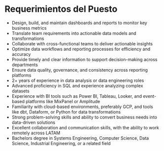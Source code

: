 # Requerimientos del Puesto

- Design, build, and maintain dashboards and reports to monitor key business metrics
- Translate team requirements into actionable data models and transformations
- Collaborate with cross-functional teams to deliver actionable insights
- Optimize data workflows and reporting processes for efficiency and accuracy
- Provide timely and clear information to support decision-making across departments
- Ensure data quality, governance, and consistency across reporting platforms
- 2+ years of experience in data analysis or data engineering roles
- Advanced proficiency in SQL and experience analyzing complex datasets
- Experience with BI tools such as Power BI, Tableau, Looker, and event-based platforms like MixPanel or Amplitude
- Familiarity with cloud-based environments, preferably GCP, and tools like dbt, Dataform, or Python for data transformations
- Strong problem-solving skills and ability to convert business needs into data-driven solutions
- Excellent collaboration and communication skills, with the ability to work remotely across LATAM
- Bachelors degree in Systems Engineering, Computer Science, Data Science, Industrial Engineering, or a related field
